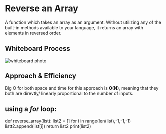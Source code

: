 # Reverse an Array
A function which takes an array as an argument. Without utilizing any of the built-in methods available to your language, it returns an array with elements in reversed order.

## Whiteboard Process
![whiteboard photo](./whiteboard.jpg)
## Approach & Efficiency
Big O for both space and time for this approach is **O(N)**, meaning that they both are direvtly/ linearly proportional to the number of inputs.

## using a *for* loop:
def reverse_array(list):
   list2 = []
   for i in range(len(list),-1,-1,-1)
   listt2.append(list[i])
return list2
print(list2)